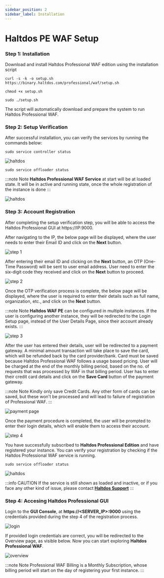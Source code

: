 ```yaml
---
sidebar_position: 2
sidebar_label: Installation
---
```


# Haltdos PE WAF Setup

### Step 1: Installation

Download and install Haltdos Professional WAF edition using the installation script

```
curl -s -k -o setup.sh https://binary.haltdos.com/professional/waf/setup.sh
```

```
chmod +x setup.sh
```

```
sudo ./setup.sh
```

The script will automatically download and prepare the system to run Haltdos Professional WAF.

### Step 2: Setup Verification

After successful installation, you can verify the services by running the commands below:

```
sudo service controller status
```

![haltdos](/img/pro-waf/docs/controller.png)


```
sudo service offloader status
```

:::note Note 
**Haltdos Professional WAF Service** at start will be at loaded state. It will be in active and running state, once the whole registration of the instance is done
:::

![haltdos](/img/pro-waf/docs/offloader_status.png)


### Step 3: Account Registration

After completing the setup verification step, you will be able to access the Haltdos Professional GUI at https://IP:9000.

After navigating to the IP, the below page will be displayed, where the user needs to enter their Email ID and click on the **Next** button.

![step 1](/img/pro-waf/docs/step1.png)

After entering their email ID and clicking on the **Next** button, an OTP (One-Time Password) will be sent to user email address. User need to enter the six-digit code they received and click on the **Next** button to proceed.

![step 2](/img/pro-waf/docs/step2.png)

Once the OTP verification process is complete, the below page will be displayed, where the user is required to enter their details such as full name, organization, etc., and click on the **Next** button.

:::note Note 
**Haltdos WAF PE** can be configured in multiple instances.
If the user is configuring another instance, they will be redirected to the Login Setup page, instead of the User Details Page, since their account already exists.
:::

![step 3](/img/pro-waf/docs/step3.png)

After the user has entered their details, user will be redirected to a payment gateway. A minimal amount transaction will take place to save the card, which will be refunded back by the card provider/bank. Card must be saved because Haltdos Professional WAF follows a usage based pricing. User will be charged at the end of the monthly billing period, based on the no. of requests that was processed by WAF in that billing period. User has to enter their credit card details and click on the **Save Card** button of the payment gateway.

:::note Note
Kindly only save Credit Cards. Any other form of cards can be saved, but these won't be processed and will lead to failure of registration of Professional WAF.
:::

![payment page](/img/pro-waf/docs/payment.png)

Once the payment procedure is completed, the user will be prompted to enter their login details, which will enable them to access their account.

![step 4](/img/pro-waf/docs/step4.png)

You have successfully subscribed to **Haltdos Professional Edition** and have registered your instance. You can verify your registration by checking if the Haltdos Professional WAF service is running.

```
sudo service offloader status
```

![haltdos](/img/pro-waf/docs/offloader.png)

:::info CAUTION
If the service is still shown as loaded and inactive, or if you face any other kind of issue, please contact [**Haltdos Support**](mailto:support@haltdos.com)
:::

### Step 4: Accesing Haltdos Professional GUI

Login to the **GUI Console**, at **https://<SERVER_IP>:9000** using the credentials provided during the step 4 of the registration process.

![login](/img/pro-waf/docs/login.png)

If provided login credentials are correct, you will be redirected to the Overview page, as visible below. Now you can start exploring **Haltdos Professional WAF**.  

![overview](/img/pro-waf/docs/overview.png)

:::note Note
Professional WAF Billing is a Monthly Subscription, whose billing period will start on the day of registering your first instance.
:::
